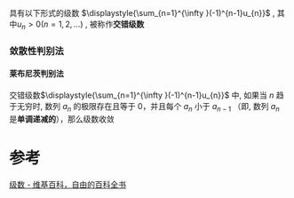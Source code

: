 

具有以下形式的级数 $\displaystyle{\sum_{n=1}^{\infty }(-1)^{n-1}u_{n}}$ , 其中$u_{n}>0(n=1,2,...)$ , 被称作**交错级数**

### 敛散性判别法
#### 莱布尼茨判别法
交错级数$\displaystyle{\sum_{n=1}^{\infty }(-1)^{n-1}u_{n}}$ 中,
如果当 ${\displaystyle n}$ 趋于无穷时, 数列  ${\displaystyle a_{n}}$ 的极限存在且等于 $0$，并且每个 ${\displaystyle a_{n}}$ 小于  ${\displaystyle a_{n-1}}$ （即, 数列 ${\displaystyle a_{n}}$ 是**单调递减的**），那么级数收敛

# 参考
[级数 - 维基百科，自由的百科全书](https://zh.wikipedia.org/wiki/%E7%BA%A7%E6%95%B0#%E4%BA%A4%E9%94%99%E7%BA%A7%E6%95%B0_2)

